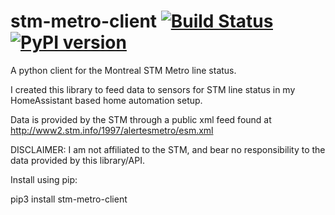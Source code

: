 # stm-metro-client [![Build Status](https://api.travis-ci.org/kkr16/stm-metro-client.svg?branch=master)](https://travis-ci.org/kkr16/stm-metro-client) [![PyPI version](https://badge.fury.io/py/stm-metro-client.svg)](https://badge.fury.io/py/stm-metro-client)


A python client for the Montreal STM Metro line status.

I created this library to feed data to sensors for STM line status in my HomeAssistant based home automation setup.

Data is provided by the STM through a public xml feed found at http://www2.stm.info/1997/alertesmetro/esm.xml

DISCLAIMER: I am not affiliated to the STM, and bear no responsibility to the data provided by this library/API.

Install using pip:

pip3 install stm-metro-client

